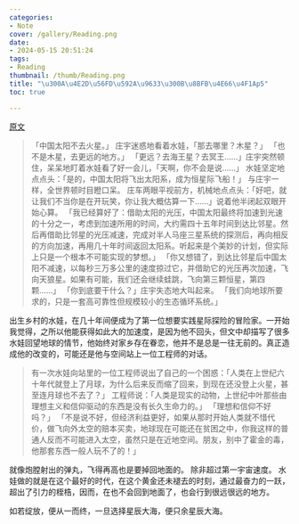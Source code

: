 ```yaml
---
categories:
- Note
cover: /gallery/Reading.png
date:
- 2024-05-15 20:51:24
tags:
- Reading
thumbnail: /thumb/Reading.png
title: "\u300A\u4E2D\u56FD\u592A\u9633\u300B\u8BFB\u4E66\u4F1Ap5"
toc: true

---
```

[原文](https://zhiqiang.org/resource/liu-ci-xin-china-sum.html)
>「中国太阳不去火星。」
庄宇迷惑地看着水娃，「那去哪里？木星？」
「也不是木星，去更远的地方。」
「更远？去海王星？去冥王……」庄宇突然顿住，呆呆地盯着水娃看了好一会儿，「天啊，你不会是说……」
水娃坚定地点点头：「是的，中国太阳将飞出太阳系，成为恒星际飞船！」
与庄宇一样，全世界顿时目瞪口呆。
庄车两眼平视前方，机械地点点头：「好吧，就让我们不当你是在开玩笑，你让我大概估算一下……」说着他半闭起双眼开始心算。
「我已经算好了：借助太阳的光压，中国太阳最终将加速到光速的十分之一，考虑到加速所用的时间，大约需四十五年时间到达比邻星。然后再借助比邻星的光压减速，完成对半人马座三星系统的探测后，再向相反的方向加速，再用几十年时间返回太阳系。听起来是个美妙的计划，但实际上只是一个根本不可能实现的梦想。」
「你又想错了，到达比邻星后中国太阳不减速，以每秒三万多公里的速度掠过它，并借助它的光压再次加速，飞向天狼星。如果有可能，我们还会继续蛙跳，飞向第三颗恒星，第四颗……」
「你到底要干什么？」庄宇失态地大叫起来。
「我们向地球所要求的，只是一套高可靠性但规模较小的生态循环系统。」

出生乡村的水娃，在几十年间便成为了第一位想要实践星际探险的冒险家。一开始我觉得，之所以他能获得如此大的加速度，是因为他不回头，但文中却描写了很多水娃回望地球的情节，他始终对家乡存在眷恋，他并不是总是一往无前的。真正造成他的改变的，可能还是他与空间站上一位工程师的对话。

> 有一次水娃向站里的一位工程师说出了自己的一个困惑：「人类在上世纪六十年代就登上了月球，为什么后来反而缩了回来，到现在还没登上火星，甚至连月球也不去了？」
工程师说：「人类是现实的动物，上世纪中叶那些由理想主义和信仰驱动的东西是没有长久生命力的。」
「理想和信仰不好吗？」
「不是说不好，但经济利益更好，如果从那时开始人类就不惜代价，做飞向外太空的赔本买卖，地球现在可能还在贫困之中，你我这样的普通人反而不可能进入太空，虽然只是在近地空间。朋友，别中了霍金的毒，他那套东西一般人玩不了的！」

就像炮膛射出的弹丸，飞得再高也是要掉回地面的。
除非超过第一宇宙速度。
水娃做的就是在这个最好的时代，在这个黄金还未褪去的时刻，通过最奋力的一跃，超出了引力的桎梏，因而，在也不会回到地面了，也会行到很远很远的地方。

如若绽放，便从一而终，一旦选择星辰大海，便只余星辰大海。